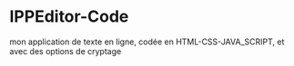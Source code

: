 # IPPEditor-Code
mon application de texte en ligne, codée en HTML-CSS-JAVA_SCRIPT, et avec des options de cryptage 
